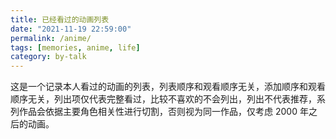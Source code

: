 ```yaml
---
title: 已经看过的动画列表
date: "2021-11-19 22:59:00"
permalink: /anime/
tags: [memories, anime, life]
category: by-talk
---
```

这是一个记录本人看过的动画的列表，列表顺序和观看顺序无关，添加顺序和观看顺序无关，列出项仅代表完整看过，比较不喜欢的不会列出，列出不代表推荐，系列作品会依据主要角色相关性进行切割，否则视为同一作品，仅考虑 2000 年之后的动画。

<!-- more -->

<script>
(async () => {
    const getData = async () => {
        try {
            const response = await fetch('https://static.nykz.org/animelist.txt')
            const text = await response.text()
            return text
        } catch (e) {
            const p = document.createElement('p')
            p.textContent = '获得列表失败，请检查网络连接。'
            const container = document.body.querySelector('.post-text p').parentNode
            container.appendChild(p)
            throw e
        }
    }
    const text = await getData()
    const items = text.split('\n')
    if (items[items.length - 1] === '')
        items.pop()
    const ul = document.createElement('ul');
    for (const i of items) {
        const li = document.createElement('li')
        li.textContent = i
        ul.appendChild(li)
    }
    const container = document.body.querySelector('.post-text p').parentNode
    container.append(ul)
    const count = document.createElement('p')
    count.classList = 'right'
    count.textContent = `共计 ${items.length} 部动画。`
    container.appendChild(count)
    container.querySelector(".is-justify-content-space-between>span").textContent = `字数统计：${text.length}`
})()
document.currentScript.remove()
</script>
